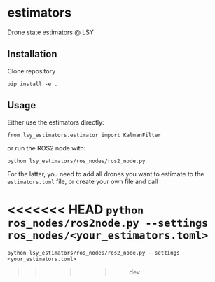 # estimators
Drone state estimators @ LSY


## Installation
Clone repository

`pip install -e .`

## Usage
Either use the estimators directly:

`from lsy_estimators.estimator import KalmanFilter`

or run the ROS2 node with:

`python lsy_estimators/ros_nodes/ros2_node.py`

For the latter, you need to add all drones you want to estimate to the `estimators.toml` file, or create your own file and call

<<<<<<< HEAD
`python ros_nodes/ros2node.py --settings ros_nodes/<your_estimators.toml>`
=======
`python lsy_estimators/ros_nodes/ros2_node.py --settings <your_estimators.toml>`
>>>>>>> dev
